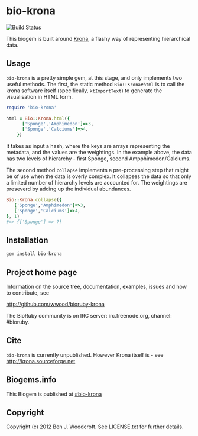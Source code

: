 # bio-krona

[![Build Status](https://secure.travis-ci.org/wwood/bioruby-krona.png)](http://travis-ci.org/wwood/bioruby-krona)

This biogem is built around [Krona](http://krona.sourceforge.net/), a flashy way of representing hierarchical data.

## Usage

```bio-krona``` is a pretty simple gem, at this stage, and only implements two useful methods. 
The first, the static method ```Bio::Krona#html``` is to call the krona software itself (specifically, ```ktImportText```) to generate
the visualisation in HTML form.

```ruby
require 'bio-krona'

html = Bio::Krona.html({
      ['Sponge','Amphimedon']=>3,
      ['Sponge','Calciums']=>4,
    })

```

It takes as input a hash, where the keys are arrays representing the metadata, and the values are the weightings. In the example above, 
the data has two levels of hierarchy - first Sponge, second Ampphimedon/Calciums.

The second method ```collapse``` implements a pre-processing step that might be of use when the data is overly complex. 
It collapses the data so that only a limited number of hierarchy levels are accounted for. 
The weightings are preseverd by adding up the individual abundances.

```ruby
Bio::Krona.collapse({
   ['Sponge','Amphimedon']=>3,
   ['Sponge','Calciums']=>4,
}, 1)
#=> {['Sponge'] => 7}
``` 

## Installation

```sh
gem install bio-krona
```

## Project home page

Information on the source tree, documentation, examples, issues and
how to contribute, see

  http://github.com/wwood/bioruby-krona

The BioRuby community is on IRC server: irc.freenode.org, channel: #bioruby.

## Cite

```bio-krona``` is currently unpublished. However Krona itself is - see http://krona.sourceforge.net

## Biogems.info

This Biogem is published at [#bio-krona](http://biogems.info/index.html)

## Copyright

Copyright (c) 2012 Ben J. Woodcroft. See LICENSE.txt for further details.


